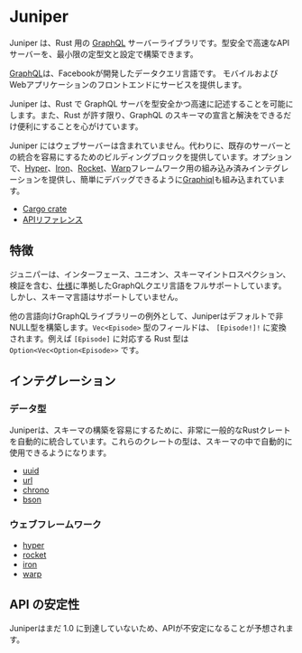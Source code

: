 # Juniper

Juniper は、Rust 用の [GraphQL] サーバーライブラリです。型安全で高速なAPIサーバーを、最小限の定型文と設定で構築できます。

[GraphQL][graphql]は、Facebookが開発したデータクエリ言語です。
モバイルおよびWebアプリケーションのフロントエンドにサービスを提供します。

Juniper は、Rust で GraphQL サーバを型安全かつ高速に記述することを可能にします。また、Rust が許す限り、GraphQL のスキーマの宣言と解決をできるだけ便利にすることを心がけています。

Juniper にはウェブサーバーは含まれていません。代わりに、既存のサーバーとの統合を容易にするためのビルディングブロックを提供しています。オプションで、[Hyper][hyper]、[Iron][iron]、[Rocket]、[Warp]フレームワーク用の組み込み済みインテグレーションを提供し、簡単にデバッグできるように[Graphiql][graphiql]も組み込まれています。

* [Cargo crate](https://crates.io/crates/juniper)
* [APIリファレンス][docsrs]

## 特徴

ジュニパーは、インターフェース、ユニオン、スキーマイントロスペクション、検証を含む、[仕様][graphql_spec]に準拠したGraphQLクエリ言語をフルサポートしています。
しかし、スキーマ言語はサポートしていません。

他の言語向けGraphQLライブラリーの例外として、Juniperはデフォルトで非NULL型を構築します。`Vec<Episode>` 型のフィールドは、 `[Episode!]!` に変換されます。例えば `[Episode]` に対応する Rust 型は `Option<Vec<Option<Episode>>` です。

## インテグレーション

### データ型

Juniperは、スキーマの構築を容易にするために、非常に一般的なRustクレートを自動的に統合しています。これらのクレートの型は、スキーマの中で自動的に使用できるようになります。

* [uuid][uuid]
* [url][url]
* [chrono][chrono]
* [bson][bson]

### ウェブフレームワーク

* [hyper][hyper]
* [rocket][rocket]
* [iron][iron]
* [warp][warp]

## API の安定性

Juniperはまだ 1.0 に到達していないため、APIが不安定になることが予想されます。

[graphql]: http://graphql.org
[graphiql]: https://github.com/graphql/graphiql
[iron]: https://github.com/iron/iron
[graphql_spec]: http://facebook.github.io/graphql
[test_schema_rs]: https://github.com/graphql-rust/juniper/blob/master/juniper/src/tests/schema.rs
[tokio]: https://github.com/tokio-rs/tokio
[hyper_examples]: https://github.com/graphql-rust/juniper/tree/master/juniper_hyper/examples
[rocket_examples]: https://github.com/graphql-rust/juniper/tree/master/juniper_rocket/examples
[iron_examples]: https://github.com/graphql-rust/juniper/tree/master/juniper_iron/examples
[hyper]: https://hyper.rs
[rocket]: https://rocket.rs
[book]: https://graphql-rust.github.io
[book_quickstart]: https://graphql-rust.github.io/quickstart.html
[docsrs]: https://docs.rs/juniper
[warp]: https://github.com/seanmonstar/warp
[warp_examples]: https://github.com/graphql-rust/juniper/tree/master/juniper_warp/examples
[uuid]: https://crates.io/crates/uuid
[url]: https://crates.io/crates/url
[chrono]: https://crates.io/crates/chrono
[bson]: https://crates.io/crates/bson